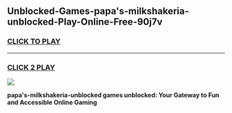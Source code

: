 
## Unblocked-Games-papa's-milkshakeria-unblocked-Play-Online-Free-90j7v
<h3>
<a href="https://premium76.site?title=papa's-milkshakeria-unblocked&ref=26A">CLICK TO PLAY</a></h3>
<hr>

<h3>
<a href="https://premium76.site?title=papa's-milkshakeria-unblocked&ref=26A">CLICK 2 PLAY</a>
  
</h3>

<a href="https://premium76.site?title=papa's-milkshakeria-unblocked&ref=26A"><img src="https://clearcache.store/games.png"></a>


**papa's-milkshakeria-unblocked games unblocked: Your Gateway to Fun and Accessible Online Gaming**

